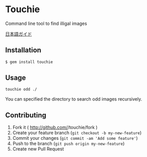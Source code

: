 # Touchie

Command line tool to find illigal images

[日本語ガイド](./README_JP.md)

## Installation

```bash
$ gem install touchie
```

## Usage

```bash
touchie odd ./
```

You can specified the directory to search odd images recursively.

## Contributing

1. Fork it ( http://github.com/<my-github-username>/touchie/fork )
2. Create your feature branch (`git checkout -b my-new-feature`)
3. Commit your changes (`git commit -am 'Add some feature'`)
4. Push to the branch (`git push origin my-new-feature`)
5. Create new Pull Request
